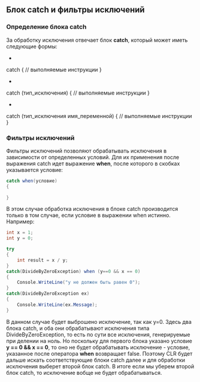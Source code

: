 ## Блок catch и фильтры исключений

### Определение блока catch

За обработку исключения отвечает блок **catch**, который может иметь следующие формы:

- 
catch
{
    // выполняемые инструкции
}


- 
catch (тип_исключения)
{
    // выполняемые инструкции
}


- 
catch (тип_исключения имя_переменной)
{
    // выполняемые инструкции
}


### Фильтры исключений

Фильтры исключений позволяют обрабатывать исключения в зависимости от определенных условий. Для их применения 
после выражения catch идет выражение **when**, после которого в скобках указывается 
условие:

```cs
catch when(условие)
{
    
}
```

В этом случае обработка исключения в блоке catch производится только в том случае, если условие в выражении when истинно. 
Например:

```cs
int x = 1;
int y = 0;

try
{
    int result = x / y;
}
catch(DivideByZeroException) when (y==0 && x == 0)
{
    Console.WriteLine("y не должен быть равен 0");
}
catch(DivideByZeroException ex)
{
    Console.WriteLine(ex.Message);
}
```

В данном случае будет выброшено исключение, так как y=0. Здесь два блока catch, и оба они обрабатывают исключения типа 
DivideByZeroException, то есть по сути все исключения, генерируемые при делении на ноль. Но поскольку для первого блока указано условие 
**y == 0 && x == 0**, то оно не будет обрабатывать исключение - условие, указанное после оператора **when** 
возвращает false. Поэтому CLR будет дальше искать соответствующие блоки catch далее и для обработки исключения 
выберет второй блок catch. В итоге если мы уберем второй блок catch, то исключение вобще не будет обрабатываться.

